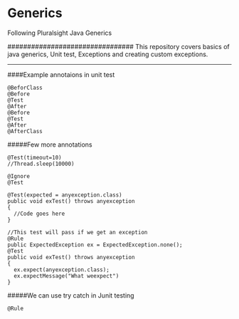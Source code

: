 # Generics
Following Pluralsight Java Generics


################################
This repository covers basics of java generics, Unit test, Exceptions and creating custom exceptions.

-----------------------------------------

####Example annotaions in unit test
```
@BeforClass
@Before
@Test
@After
@Before
@Test
@After
@AfterClass
```

#####Few more annotations

```
@Test(timeout=10)
//Thread.sleep(10000)

@Ignore
@Test

@Test(expected = anyexception.class)
public void exTest() throws anyexception
{
  //Code goes here
}

//This test will pass if we get an exception
@Rule
public ExpectedException ex = ExpectedException.none();
@Test
public void exTest() throws anyexception
{
  ex.expect(anyexception.class);
  ex.expectMessage("What weexpect")
}

```
#####We can use try catch in Junit testing
```
@Rule
```

